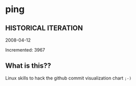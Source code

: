 # ping

## HISTORICAL ITERATION
2008-04-12

Incremented: 3967

## What is this?? 
Linux skills to hack the github commit visualization chart `;-)`
